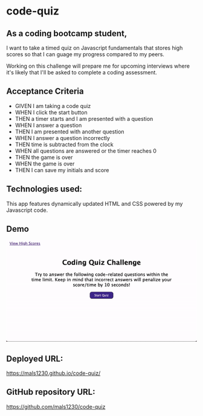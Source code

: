 # code-quiz

## As a coding bootcamp student, 
I want to take a timed quiz on Javascript fundamentals that stores high scores so that I can guage my progress compared to my peers.

Working on this challenge will prepare me for upcoming interviews where it's likely that I'll be asked to complete a coding assessment. 

## Acceptance Criteria
- GIVEN I am taking a code quiz
- WHEN I click the start button
- THEN a timer starts and I am presented with a question
- WHEN I answer a question
- THEN I am presented with another question
- WHEN I answer a question incorrectly
- THEN time is subtracted from the clock
- WHEN all questions are answered or the timer reaches 0
- THEN the game is over
- WHEN the game is over
- THEN I can save my initials and score

## Technologies used:
This app features dynamically updated HTML and CSS powered by my Javascript code. 

## Demo 
![code-quiz-gif](./assets/codequiz.gif)

## Deployed URL:
https://mals1230.github.io/code-quiz/
## GitHub repository URL:
https://github.com/mals1230/code-quiz
